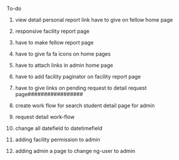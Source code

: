 To-do
1. view detail personal report link have to give on fellow home page
2. responsive facility report page
3. have to make fellow report page
4. have to give fa fa icons on home pages
5. have to attach links in admin home page
6. have to add facility paginator on facility report page 
7. have to give links on pending request to detail request page#################
8. create work flow for search student detail page for admin
9. request detail work-flow 
10. change all datefield to datetimefield


1. adding facility permission to admin
2. adding admin a page to change ng-user to admin
